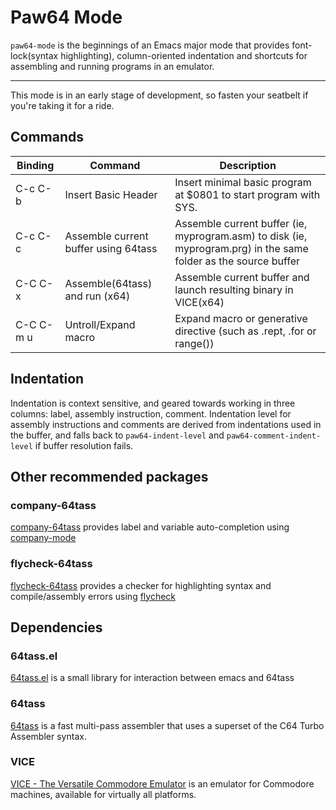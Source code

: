 
# Paw64 Mode

`paw64-mode` is the beginnings of an Emacs major mode that provides font-lock(syntax highlighting), column-oriented indentation and shortcuts for assembling and running programs in an emulator.

-----------

This mode is in an early stage of development, so fasten your seatbelt if you're taking it for a ride.

## Commands

| Binding   | Command                              | Description                                                                                                     |
| --------- | ------------------------------------ | --------------------------------------------------------------------------------------------------------------- |
| C-c C-b   | Insert Basic Header                  | Insert minimal basic program at $0801 to start program with SYS.                                                |
| C-c C-c   | Assemble current buffer using 64tass | Assemble current buffer (ie, myprogram.asm) to disk (ie, myprogram.prg) in the same folder as the source buffer |
| C-C C-x   | Assemble(64tass) and run (x64)       | Assemble current buffer and launch resulting binary in VICE(x64)                                                |
| C-C C-m u | Untroll/Expand macro                 | Expand macro or generative directive (such as .rept, .for or range())                                             |

## Indentation

Indentation is context sensitive, and geared towards working in three columns: label, assembly instruction, comment.
Indentation level for assembly instructions and comments are derived from indentations used in the buffer, and falls back to `paw64-indent-level` and `paw64-comment-indent-level` if buffer resolution fails.

## Other recommended packages

### company-64tass
[company-64tass](https://github.com/svjson/company-64tass) provides label and variable auto-completion using [company-mode](https://github.com/company-mode/company-mode)

### flycheck-64tass
[flycheck-64tass](https://github.com/svjson/flycheck-64tass) provides a checker for highlighting syntax and compile/assembly errors using [flycheck](https://github.com/flycheck/flycheck)

## Dependencies
### 64tass.el
[64tass.el](https://github.com/svjson/64tass.el) is a small library for interaction between emacs and 64tass

### 64tass
[64tass](https://github.com/irmen/64tass) is a fast multi-pass assembler that uses a superset of the C64 Turbo Assembler syntax.

### VICE
[VICE - The Versatile Commodore Emulator](https://vice-emu.sourceforge.io/) is an emulator for Commodore machines, available for virtually all platforms.
